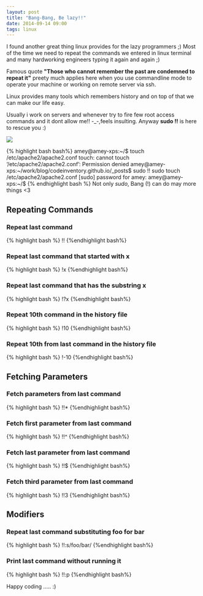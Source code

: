 ```yaml
---
layout: post
title: "Bang-Bang, Be lazy!!"
date: 2014-09-14 09:00
tags: linux
---
```


I found another great thing linux provides for the lazy programmers ;)
Most of the time we need to repeat the commands we entered in linux terminal and many hardworking engineers typing it again and again ;)

Famous quote **"Those who cannot remember the past are condemned to repeat it"** preety much applies here when you use commandline mode to operate your machine or working on remote server via ssh.

Linux provides many tools which remembers history and on top of that we can make our life easy.

Usually i work on servers and whenever try to fire few root access commands and it dont allow  me!! -_-,feels insulting. 
Anyway **sudo !!**  is here to rescue you :)

<img  src="{{ site.url }}/images/bang-bang.jpg"/>

{% highlight bash bash%}
amey@amey-xps:~/$ touch /etc/apache2/apache2.conf 
touch: cannot touch ‘/etc/apache2/apache2.conf’: Permission denied
amey@amey-xps:~/work/blog/codeinventory.github.io/_posts$ sudo !!
sudo touch /etc/apache2/apache2.conf 
[sudo] password for amey: 
amey@amey-xps:~/$ 
{% endhighlight bash %}
Not only _sudo_, Bang (!) can do may more things <3

## Repeating Commands
### Repeat last command

{% highlight bash %}
!!
{%endhighlight bash%}
### Repeat last command that started with x
{% highlight bash %}
!x
{%endhighlight bash%}
### Repeat last command that has the substring x
{% highlight bash %}
!?x
{%endhighlight bash%}
### Repeat 10th command in the history file
{% highlight bash %}
!10
{%endhighlight bash%}
### Repeat 10th from last command in the history file
{% highlight bash %}
!-10
{%endhighlight bash%}
## Fetching Parameters
### Fetch parameters from last command
{% highlight bash %}
!!*
{%endhighlight bash%}
### Fetch first parameter from last command
{% highlight bash %}
!!^
{%endhighlight bash%}
### Fetch last parameter from last command
{% highlight bash %}
!!$
{%endhighlight bash%}
### Fetch third parameter from last command
{% highlight bash %}
!!3
{%endhighlight bash%}
## Modifiers
### Repeat last command substituting foo for bar
{% highlight bash %}
!!:s/foo/bar/
{%endhighlight bash%}
### Print last command without running it
{% highlight bash %}
!!:p
{%endhighlight bash%}

Happy coding ..... :)
